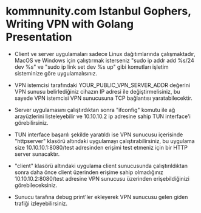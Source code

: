 # kommnunity.com Istanbul Gophers, Writing VPN with Golang Presentation

- Client ve server uygulamaları sadece Linux dağıtımlarında çalışmaktadır, MacOS ve Windows için çalıştırmak isterseniz "sudo ip addr add %s/24 dev %s" ve "sudo ip link set dev %s up" gibi komutları işletim sisteminize göre uygulamalısınız.

- VPN istemcisi tarafındaki YOUR_PUBLIC_VPN_SERVER_ADDR değerini VPN sunusu belirlediğiniz cihazın IP adresi ile değiştirmelisiniz, bu sayede VPN istemcisi VPN sunucusuna TCP bağlantısı yaratabilecektir.

- Server uygulamasını çalıştırdıktan sonra "ifconfig" komutu ile ağ arayüzlerini listeleyebilir ve 10.10.10.2 ip adresine sahip TUN interface'i görebilirsiniz.
- TUN interface başarılı şekilde yaratıldı ise VPN sunucusu içerisinde "httpserver" klasörü altındaki uygulamayı çalıştırabilirsiniz, bu uygulama size 10.10.10.1:8080/test adresinden erişimi test etmeniz için bir HTTP server sunacaktır.
- "client" klasörü altındaki uygulama client sunucusunda çalıştırıldıktan sonra daha önce client üzerinden erişime sahip olmadığınız 10.10.10.2:8080/test adresine VPN sunucusu üzerinden erişebildiğinizi görebileceksiniz.
- Sunucu tarafına debug print'ler ekleyerek VPN sunucusu gelen giden trafiği izleyebilirsiniz.